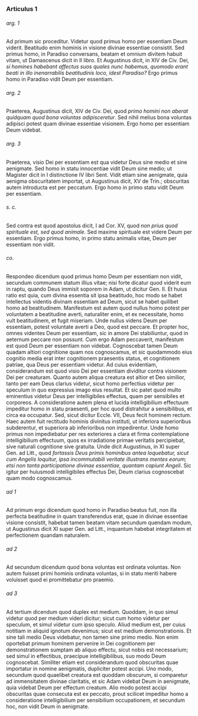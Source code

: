 ### Articulus 1

###### arg. 1
Ad primum sic proceditur. Videtur quod primus homo per essentiam Deum viderit. Beatitudo enim hominis in visione divinae essentiae consistit. Sed primus homo, in Paradiso conversans, beatam et omnium divitem habuit vitam, ut Damascenus dicit in II libro. Et Augustinus dicit, in XIV de Civ. Dei, *si homines habebant affectus suos quales nunc habemus, quomodo erant beati in illo inenarrabilis beatitudinis loco, idest Paradiso?* Ergo primus homo in Paradiso vidit Deum per essentiam.

###### arg. 2
Praeterea, Augustinus dicit, XIV de Civ. Dei, quod *primo homini non aberat quidquam quod bona voluntas adipisceretur*. Sed nihil melius bona voluntas adipisci potest quam divinae essentiae visionem. Ergo homo per essentiam Deum videbat.

###### arg. 3
Praeterea, visio Dei per essentiam est qua videtur Deus sine medio et sine aenigmate. Sed homo in statu innocentiae vidit Deum sine medio; ut Magister dicit in I distinctione IV libri Sent. Vidit etiam sine aenigmate, quia aenigma obscuritatem importat, ut Augustinus dicit, XV de Trin.; obscuritas autem introducta est per peccatum. Ergo homo in primo statu vidit Deum per essentiam.

###### s. c.
Sed contra est quod apostolus dicit, I ad Cor. XV, quod *non prius quod spirituale est, sed quod animale*. Sed maxime spirituale est videre Deum per essentiam. Ergo primus homo, in primo statu animalis vitae, Deum per essentiam non vidit.

###### co.
Respondeo dicendum quod primus homo Deum per essentiam non vidit, secundum communem statum illius vitae; nisi forte dicatur quod viderit eum in raptu, quando Deus immisit soporem in Adam, ut dicitur Gen. II. Et huius ratio est quia, cum divina essentia sit ipsa beatitudo, hoc modo se habet intellectus videntis divinam essentiam ad Deum, sicut se habet quilibet homo ad beatitudinem. Manifestum est autem quod nullus homo potest per voluntatem a beatitudine averti, naturaliter enim, et ex necessitate, homo vult beatitudinem, et fugit miseriam. Unde nullus videns Deum per essentiam, potest voluntate averti a Deo, quod est peccare. Et propter hoc, omnes videntes Deum per essentiam, sic in amore Dei stabiliuntur, quod in aeternum peccare non possunt. Cum ergo Adam peccaverit, manifestum est quod Deum per essentiam non videbat. Cognoscebat tamen Deum quadam altiori cognitione quam nos cognoscamus, et sic quodammodo eius cognitio media erat inter cognitionem praesentis status, et cognitionem patriae, qua Deus per essentiam videtur. Ad cuius evidentiam, considerandum est quod visio Dei per essentiam dividitur contra visionem Dei per creaturam. Quanto autem aliqua creatura est altior et Deo similior, tanto per eam Deus clarius videtur, sicut homo perfectius videtur per speculum in quo expressius imago eius resultat. Et sic patet quod multo eminentius videtur Deus per intelligibiles effectus, quam per sensibiles et corporeos. A consideratione autem plena et lucida intelligibilium effectuum impeditur homo in statu praesenti, per hoc quod distrahitur a sensibilibus, et circa ea occupatur. Sed, sicut dicitur Eccle. VII, Deus fecit hominem rectum. Haec autem fuit rectitudo hominis divinitus instituti, ut inferiora superioribus subderentur, et superiora ab inferioribus non impedirentur. Unde homo primus non impediebatur per res exteriores a clara et firma contemplatione intelligibilium effectuum, quos ex irradiatione primae veritatis percipiebat, sive naturali cognitione sive gratuita. Unde dicit Augustinus, in XI super Gen. ad Litt., quod *fortassis Deus primis hominibus antea loquebatur, sicut cum Angelis loquitur, ipsa incommutabili veritate illustrans mentes eorum; etsi non tanta participatione divinae essentiae, quantam capiunt Angeli*. Sic igitur per huiusmodi intelligibiles effectus Dei, Deum clarius cognoscebat quam modo cognoscamus.

###### ad 1
Ad primum ergo dicendum quod homo in Paradiso beatus fuit, non illa perfecta beatitudine in quam transferendus erat, quae in divinae essentiae visione consistit, habebat tamen beatam vitam secundum quendam modum, ut Augustinus dicit XI super Gen. ad Litt., inquantum habebat integritatem et perfectionem quandam naturalem.

###### ad 2
Ad secundum dicendum quod bona voluntas est ordinata voluntas. Non autem fuisset primi hominis ordinata voluntas, si in statu meriti habere voluisset quod ei promittebatur pro praemio.

###### ad 3
Ad tertium dicendum quod duplex est medium. Quoddam, in quo simul videtur quod per medium videri dicitur; sicut cum homo videtur per speculum, et simul videtur cum ipso speculo. Aliud medium est, per cuius notitiam in aliquid ignotum devenimus; sicut est medium demonstrationis. Et sine tali medio Deus videbatur, non tamen sine primo medio. Non enim oportebat primum hominem pervenire in Dei cognitionem per demonstrationem sumptam ab aliquo effectu, sicut nobis est necessarium; sed simul in effectibus, praecipue intelligibilibus, suo modo Deum cognoscebat. Similiter etiam est considerandum quod obscuritas quae importatur in nomine aenigmatis, dupliciter potest accipi. Uno modo, secundum quod quaelibet creatura est quoddam obscurum, si comparetur ad immensitatem divinae claritatis, et sic Adam videbat Deum in aenigmate, quia videbat Deum per effectum creatum. Alio modo potest accipi obscuritas quae consecuta est ex peccato, prout scilicet impeditur homo a consideratione intelligibilium per sensibilium occupationem, et secundum hoc, non vidit Deum in aenigmate.

